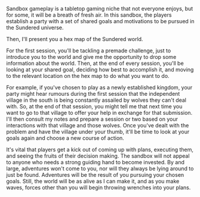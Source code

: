 Sandbox gameplay is a tabletop gaming niche that not everyone enjoys, but for some, it will be a breath of fresh air. In this sandbox, the players establish a party with a set of shared goals and motivations to be pursued in the Sundered universe.

Then, I'll present you a hex map of the Sundered world.

For the first session, you'll be tackling a premade challenge, just to introduce you to the world and give me the opportunity to drop some information about the world. Then, at the end of every session, you'll be looking at your shared goal, deciding how best to accomplish it, and moving to the relevant location on the hex map to do what you want to do.

For example, if you've chosen to play as a newly established kingdom, your party might hear rumours during the first session that the independent village in the south is being constantly assailed by wolves they can't deal with. So, at the end of that session, you might tell me that next time you want to go to that village to offer your help in exchange for that submission. I'll then consult my notes and prepare a session or two based on your interactions with that village and those wolves. Once you've dealt with the problem and have the village under your thumb, it'll be time to look at your goals again and choose a new course of action.

It's vital that players get a kick out of coming up with plans, executing them, and seeing the fruits of their decision making. The sandbox will not appeal to anyone who needs a strong guiding hand to become invested. By and large, adventures won't come to you, nor will they always be lying around to just be found. Adventures will be the result of you pursuing your chosen goals. Still, the world will be as alive as I can make it, and as you make waves, forces other than you will begin throwing wrenches into your plans.